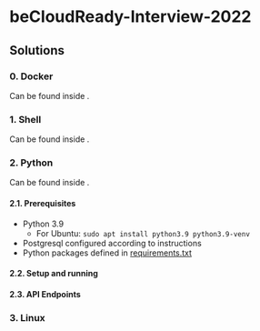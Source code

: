 # beCloudReady-Interview-2022


## Solutions

### 0. Docker
Can be found inside []().


### 1. Shell
Can be found inside []().


### 2. Python
Can be found inside []().

#### 2.1. Prerequisites
* Python 3.9
	* For Ubuntu: `sudo apt install python3.9 python3.9-venv`
* Postgresql configured according to instructions
* Python packages defined in [requirements.txt]()

#### 2.2. Setup and running

#### 2.3. API Endpoints


### 3. Linux



